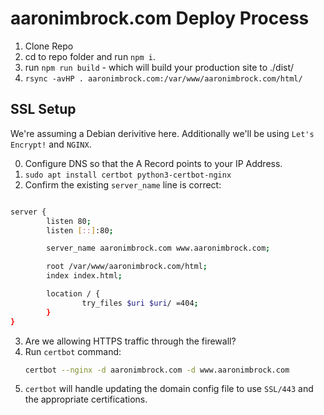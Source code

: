 # aaronimbrock.com Deploy Process

1. Clone Repo
2. cd to repo folder and run `npm i`.
3. run `npm run build` - which will build your production site to ./dist/
4. `rsync -avHP . aaronimbrock.com:/var/www/aaronimbrock.com/html/`

## SSL Setup

We're assuming a Debian derivitive here. Additionally we'll be using `Let's Encrypt!` and `NGINX`.

0. Configure DNS so that the A Record points to your IP Address.
1. `sudo apt install certbot python3-certbot-nginx`
2. Confirm the existing `server_name` line is correct:
```bash

server {
        listen 80;
        listen [::]:80;

        server_name aaronimbrock.com www.aaronimbrock.com;

        root /var/www/aaronimbrock.com/html;
        index index.html;

        location / {
                try_files $uri $uri/ =404;
        }
}

```
3. Are we allowing HTTPS traffic through the firewall?
4. Run `certbot` command:
   ```bash
   certbot --nginx -d aaronimbrock.com -d www.aaronimbrock.com
   ```
5. `certbot` will handle updating the domain config file to use `SSL/443` and the appropriate certifications.
   
   
